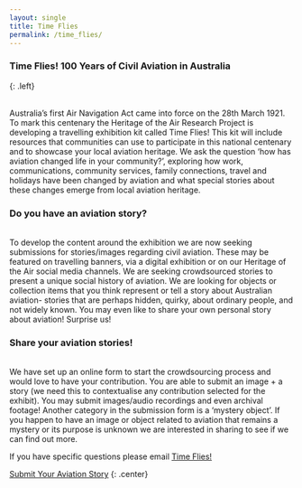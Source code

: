 ```yaml
---
layout: single
title: Time Flies
permalink: /time_flies/
---
```


### Time Flies! 100 Years of Civil Aviation in Australia  
{: .left}

<br>Australia’s first Air Navigation Act came into force on the 28th March 1921. To mark this centenary the Heritage of the Air Research Project is developing a travelling exhibition kit called Time Flies! This kit will include resources that communities can use to participate in this national centenary and to showcase your local aviation heritage. We ask the question ‘how has aviation changed life in your community?’, exploring how work, communications, community services, family connections, travel and holidays have been changed by aviation and what special stories about these changes emerge from local aviation heritage. 

### Do you have an aviation story?
<br>
To develop the content around the exhibition we are now seeking submissions for stories/images regarding civil aviation. These may be featured on travelling banners, via a digital exhibition or on our Heritage of the Air social media channels. We are seeking crowdsourced stories to present a unique social history of aviation. We are looking for objects or collection items that you think represent or tell a story about Australian aviation- stories that are perhaps hidden, quirky, about ordinary people, and not widely known. You may even like to share your own personal story about aviation! Surprise us!

### Share your aviation stories!
<br>
We have set up an online form to start the crowdsourcing process and would love to have your contribution. You are able to submit an image + a story (we need this to contextualise any contribution selected for the exhibit). You may submit images/audio recordings and even archival footage! Another category in the submission form is a ‘mystery object’. If you happen to have an image or object related to aviation that remains a mystery or its purpose is unknown we are interested in sharing to see if we can find out more. 

If you have specific questions please email <a href="mailto:timeflies2021@gmail.com">Time Flies!</a> 

[Submit Your Aviation Story](https://heritageoftheair.org.au/blog/time-flies/)
{: .center}

